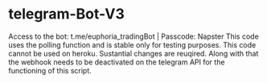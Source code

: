 # telegram-Bot-V3
Access to the bot: t.me/euphoria_tradingBot | Passcode: Napster
This code uses the polling function and is stable only for testing purposes. 
This code cannot be used on heroku. Sustantial changes are reuqired. 
Along with that the webhook needs to be deactivated on the telegram API for the functioning of this script. 
